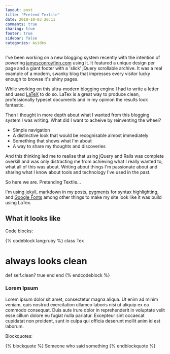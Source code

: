 ```yaml
---
layout: post
title: "Pretend Textile"
date: 2010-10-03 20:11
comments: true
sharing: true
footer: true
sidebar: false
categories: Asides
---
```


I've been working on a new blogging system recently with the intention of powering [jamesconroyfinn.com](http://jamesconroyfinn.com) using it. It featured a unique design per page and a giant footer with a 'slick' jQuery scrollable archive. It was a real example of a modern, swanky blog that impresses every visitor lucky enough to browse it's shiny pages.

While working on this ultra-modern blogging engine I had to write a letter and used [LaTeX](http://www.latex-project.org/) to do so. LaTex is a great way to produce clean, professionally typeset documents and in my opinion the results look fantastic.

<!--more-->

Then I thought in more depth about what I wanted from this blogging system I was writing. What did I want to acheive by reinventing the wheel?

* Simple navigation
* A distinctive look that would be recognisable almost immediately
* Something that shows what I'm about
* A way to share my thoughts and discoveries

And this thinking led me to realise that using jQuery and Rails was complete overkill and was only distracting me from achieving what I really wanted to, what all of this was about. Writing about things I'm passionate about and sharing what I know about tools and technology I've used in the past.

So here we are. Pretending Textile...

I'm using [jekyll](http://github.com/mojombo/jekyll), [markdown](http://daringfireball.net/projects/markdown/) in my posts, [pygments](http://pygments.org/) for syntax highlighting, and [Google Fonts](http://code.google.com/webfonts) among other things to make my site look like it was build using LaTex.

## What it looks like

Code blocks:

{% codeblock lang:ruby %}
class Tex
  # always looks clean
  def self.clean?
    true
  end
end
{% endcodeblock %}

### Lorem Ipsum

Lorem ipsum dolor sit amet, consectetur magna aliqua. Ut enim ad minim veniam, quis nostrud exercitation ullamco laboris nisi ut aliquip ex ea commodo consequat. Duis aute irure dolor in reprehenderit in voluptate velit esse cillum dolore eu fugiat nulla pariatur.  Excepteur sint occaecat cupidatat non proident, sunt in culpa qui officia deserunt mollit anim id est laborum.

Blockquotes:

{% blockquote %}
Someone who said something
{% endblockquote %}
